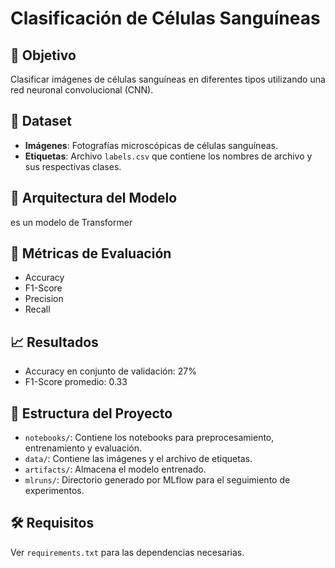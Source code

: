 # Clasificación de Células Sanguíneas

## 🎯 Objetivo
Clasificar imágenes de células sanguíneas en diferentes tipos utilizando una red neuronal convolucional (CNN).

## 🧬 Dataset
- **Imágenes**: Fotografías microscópicas de células sanguíneas.
- **Etiquetas**: Archivo `labels.csv` que contiene los nombres de archivo y sus respectivas clases.

## 🧠 Arquitectura del Modelo
 es un modelo de Transformer

## 🧪 Métricas de Evaluación
- Accuracy
- F1-Score
- Precision
- Recall

## 📈 Resultados
- Accuracy en conjunto de validación: 27%
- F1-Score promedio: 0.33

## 📂 Estructura del Proyecto
- `notebooks/`: Contiene los notebooks para preprocesamiento, entrenamiento y evaluación.
- `data/`: Contiene las imágenes y el archivo de etiquetas.
- `artifacts/`: Almacena el modelo entrenado.
- `mlruns/`: Directorio generado por MLflow para el seguimiento de experimentos.

## 🛠️ Requisitos
Ver `requirements.txt` para las dependencias necesarias.
